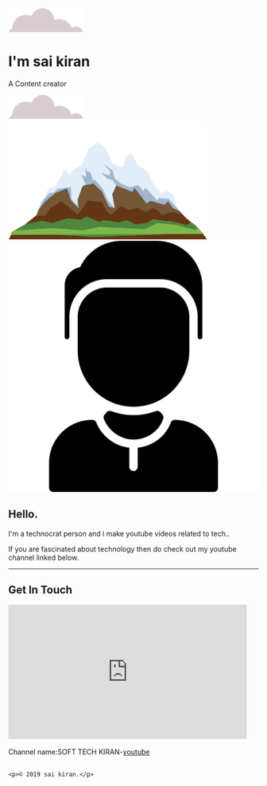 
<!DOCTYPE html>
<html lang="en" dir="ltr">

<head>
  <meta charset="utf-8">
  <title>Sai kiran Patro</title>
  <link rel="stylesheet" href="temp.css">
  <link rel="icon" href="fav.ico" />
  <link href="https://fonts.googleapis.com/css2?family=Merriweather:ital@1&family=Montserrat:wght@300&family=Sacramento&display=swap" rel="stylesheet">
</head>

<body>
  <div class="top-container">
    <img src="cloud.png" alt="cloud" class="top"  />
    <h1>I'm sai kiran</h1>
    <p id="creator">A Content creator </p>
    <img src="cloud.png" alt="cloud" class="bottom" />
    <img src="mountain.png" alt="mountain" width="400px"class="mountain"/>
  </div>

  <div class="middle-container">
    <div class="profile">
      <img src="sai.png" alt="" id="img">
      <h2>Hello.</h2>
      <p>I'm a technocrat person and i make youtube videos related to tech..</p>
      <p>If you are fascinated about technology then do check out my youtube channel linked below.</p>
    </div>
  <hr />
 </div>


  <div class="bottom-container">
    <h2>Get In Touch</h2>
    <iframe src="https://giphy.com/embed/13Nc3xlO1kGg3S" width="480" height="270" frameBorder="0" class="giphy-embed" allowFullScreen></iframe><br />
    <p style="display:inline-block;">
      Channel name:SOFT TECH KIRAN</p >-<a href="https://www.youtube.com/channel/UCPv9XuCE1Cho5QDYBcqWphA" target="_blank">youtube</a>

    <p>© 2019 sai kiran.</p>
  </div>

</body>

</html>
